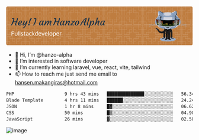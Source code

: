 ![Header](./github-header-image.png)

- 👋 Hi, I’m @hanzo-alpha
- 👀 I’m interested in software developer
- 🌱 I’m currently learning laravel, vue, react, vite, tailwind
- 📫 How to reach me just send me email to hansen.makangiras@hotmail.com 

<!---
hanzo-alpha/hanzo-alpha is a ✨ special ✨ repository because its `README.md` (this file) appears on your GitHub profile.
You can click the Preview link to take a look at your changes.
--->

<!--START_SECTION:waka-->

```txt
PHP                   9 hrs 43 mins   ██████████████░░░░░░░░░░░   56.34 %
Blade Template        4 hrs 11 mins   ██████░░░░░░░░░░░░░░░░░░░   24.24 %
JSON                  1 hr 8 mins     █▓░░░░░░░░░░░░░░░░░░░░░░░   06.62 %
CSS                   50 mins         █▒░░░░░░░░░░░░░░░░░░░░░░░   04.90 %
JavaScript            26 mins         ▓░░░░░░░░░░░░░░░░░░░░░░░░   02.58 %
```

<!--END_SECTION:waka-->

![image](https://github.com/hanzo-alpha/hanzo-alpha/assets/111342797/c4bd2977-6123-4017-8652-6e166259b484)

